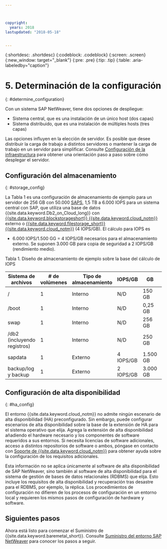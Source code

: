 ```yaml
---



copyright:
  years: 2018
lastupdated: "2018-05-18"


---
```


{:shortdesc: .shortdesc}
{:codeblock: .codeblock}
{:screen: .screen}
{:new_window: target="_blank"}
{:pre: .pre}
{:tip: .tip}
{:table: .aria-labeledby="caption"}


# 5. Determinación de la configuración
{: #determine_configuration}

Con un sistema SAP NetWeaver, tiene dos opciones de despliegue:
  * Sistema central, que es una instalación de un único host (dos capas)
  * Sistema distribuido, que es una instalación de múltiples hosts (tres capas)
  
Las opciones influyen en la elección de servidor. Es posible que desee distribuir la carga de trabajo a distintos servidores o mantener la carga de trabajo en un servidor para simplificar. Consulte [Configuración de la infraestructura](/docs/infrastructure/sap-netweaver/sap-setting-up-infrastructure.html#set_up_infrastructure) para obtener una orientación paso a paso sobre cómo desplegar el servidor.

## Configuración del almacenamiento
{: #storage_config}

La Tabla 1 es una configuración de almacenamiento de ejemplo para un servidor de 256 GB con 50.000 [SAPS](/docs/infrastructure/sap-netweaver/sap-size-server.html), 1,5 TB a 6.000 IOPS para un sistema central con SAP, que utiliza una base de datos {{site.data.keyword.Db2_on_Cloud_long}} con [{{site.data.keyword.blockstorageshort}} {{site.data.keyword.cloud_notm}} ](https://console.bluemix.net/docs/infrastructure/BlockStorage/index.html#getting-started-with-block-storage) externo o [{{site.data.keyword.filestorage_short}} {{site.data.keyword.cloud_notm}}](https://console.bluemix.net/docs/infrastructure/FileStorage/index.html#getting-started-with-file-storage) (4 IOPS/GB). El cálculo para IOPS es

  * 6.000 IOPS/1.500 GG = 4 IOPS/GB necesarios para el almacenamiento externo. Se suponen 3.000 GB para copia de seguridad a 2 IOPS/GB (rendimiento medio).
  
Tabla 1. Diseño de almacenamiento de ejemplo sobre la base del cálculo de IOPS

| Sistema de archivos | # de volúmenes | Tipo de almacenamiento | IOPS/GB | GB | Núm. IOPS |
| --- | --- | --- | --- | --- | --- |
| / | 1 | Interno | N/D | 150 GB | N/D |
| /boot | 1 | Interno | N/D | 0,25 GB | N/D |
| swap | 1 | Interno | N/D | 256 GB | N/D |
| /db2 (incluyendo registros) | 1 | Interno | N/D | 250 GB | N/D |
| sapdata | 1 | Externo | 4 IOPS/GB | 1.500 GB | 6.000 IOPS |
| backup/log y backup | 1 | Externo | 2 IOPS/GB | 3.000 GB | 6.000 IOPS |

## Configuración de alta disponibilidad
{: #ha_config}

El entorno {{site.data.keyword.cloud_notm}} no admite ningún escenario de alta disponibilidad (HA) preconfigurado. Sin embargo, puede configurar escenarios de alta disponibilidad sobre la base de la extensión de HA para el sistema operativo que elija. Agrega la extensión de alta disponibilidad añadiendo el hardware necesario y los componentes de software requeridos a sus entornos. Si necesita licencias de software adicionales, acceso a distintos repositorios de software o ambos, póngase en contacto con [Soporte de {{site.data.keyword.cloud_notm}}](https://console.bluemix.net/docs/get-support/howtogetsupport.html#getting-customer-support) para obtener ayuda sobre la configuración de los requisitos adicionales.

Esta información no se aplica únicamente al software de alta disponibilidad de SAP NetWeaver, sino también al software de alta disponibilidad para el sistema de gestión de bases de datos relacionales (RDBMS) que elija. Esto incluye los requisitos de alta disponibilidad y recuperación tras desastre para el RDBMS, por ejemplo, la réplica. Los procedimientos de configuración no difieren de los procesos de configuración en un entorno local y requieren los mismos pasos de configuración de hardware y software.

## Siguientes pasos

Ahora está listo para comenzar el Suministro de {{site.data.keyword.baremetal_short}}. Consulte [Suministro del entorno SAP NetWeaver](/docs/infrastructure/sap-netweaver/sap-provision-environment.html) para conocer los pasos a seguir.
  
  


